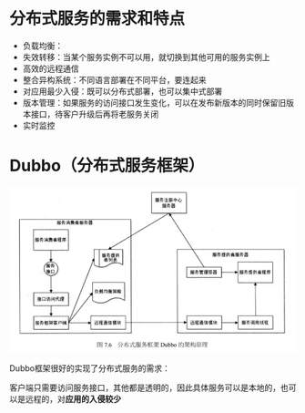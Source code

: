 # 分布式服务的需求和特点

* 负载均衡：
* 失效转移：当某个服务实例不可以用，就切换到其他可用的服务实例上
* 高效的远程通信
* 整合异构系统：不同语言部署在不同平台，要连起来
* 对应用最少入侵：既可以分布式部署，也可以集中式部署
* 版本管理：如果服务的访问接口发生变化，可以在发布新版本的同时保留旧版本接口，待客户升级后再将老服务关闭
* 实时监控

# Dubbo（分布式服务框架）

![](/assets/7.6.png)

Dubbo框架很好的实现了分布式服务的需求：

客户端只需要访问服务接口，其他都是透明的，因此具体服务可以是本地的，也可以是远程的，对**应用的入侵较少**







